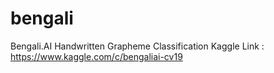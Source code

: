 # bengali
Bengali.AI Handwritten Grapheme Classification
Kaggle Link : https://www.kaggle.com/c/bengaliai-cv19

